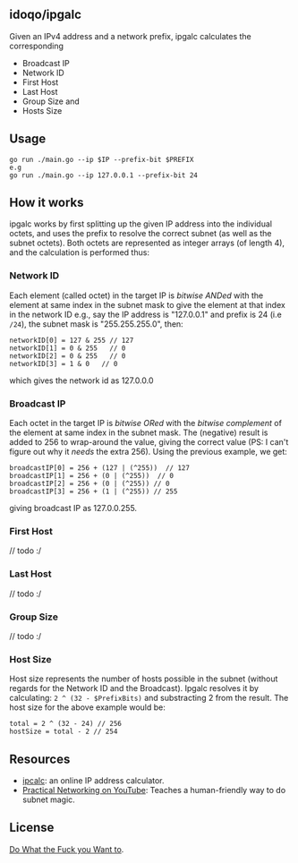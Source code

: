 ## idoqo/ipgalc
Given an IPv4 address and a network prefix, ipgalc calculates the corresponding
- Broadcast IP
- Network ID
- First Host
- Last Host
- Group Size and
- Hosts Size

## Usage
```
go run ./main.go --ip $IP --prefix-bit $PREFIX 
e.g
go run ./main.go --ip 127.0.0.1 --prefix-bit 24
```

## How it works
ipgalc works by first splitting up the given IP address into the individual
octets, and uses the prefix to resolve the correct subnet (as well as the subnet
octets).
Both octets are represented as integer arrays (of length 4), and the calculation
is performed thus:

### Network ID
Each element (called octet) in the target IP is _bitwise ANDed_ with the element at same
index in the subnet mask to give the element at that index in the network ID
e.g., say the IP address is "127.0.0.1" and prefix is 24 (i.e `/24`), the subnet mask is "255.255.255.0",
then:
```
networkID[0] = 127 & 255 // 127
networkID[1] = 0 & 255   // 0
networkID[2] = 0 & 255   // 0
networkID[3] = 1 & 0   // 0
```
which gives the network id as 127.0.0.0
### Broadcast IP
Each octet in the target IP is _bitwise ORed_ with the _bitwise complement_ of
the element at same index in the subnet mask. The (negative) result is added to
256 to wrap-around the value, giving the correct value (PS: I can't figure out why
it *needs* the extra 256). Using the previous example, we get:
```
broadcastIP[0] = 256 + (127 | (^255))  // 127
broadcastIP[1] = 256 + (0 | (^255))  // 0
broadcastIP[2] = 256 + (0 | (^255)) // 0
broadcastIP[3] = 256 + (1 | (^255)) // 255
```
giving broadcast IP as 127.0.0.255.

### First Host
// todo :/
### Last Host
// todo :/
### Group Size
// todo :/
### Host Size
Host size represents the number of hosts possible in the subnet (without regards
for the Network ID and the Broadcast). Ipgalc resolves it by calculating: `2 ^ (32 - $PrefixBits)` and substracting 2 from the result. The host size for the above example would be:
```
total = 2 ^ (32 - 24) // 256
hostSize = total - 2 // 254
```

## Resources
- [ipcalc](http://jodies.de/ipcalc): an online IP address calculator.
- [Practical Networking on
  YouTube](https://www.youtube.com/watch?v=SM0kdVfhxZ0): Teaches
  a human-friendly way to do subnet magic.

## License
[Do What the Fuck you Want to](http://www.wtfpl.net/).

